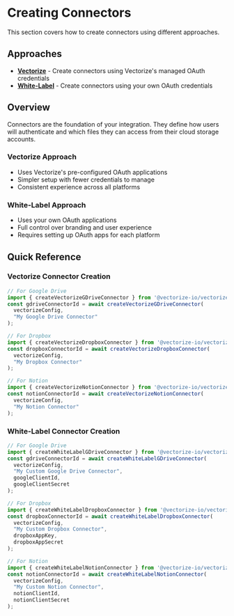 # Creating Connectors

This section covers how to create connectors using different approaches.

## Approaches

- **[Vectorize](./vectorize/)** - Create connectors using Vectorize's managed OAuth credentials
- **[White-Label](./white-label/)** - Create connectors using your own OAuth credentials

## Overview

Connectors are the foundation of your integration. They define how users will authenticate and which files they can access from their cloud storage accounts.

### Vectorize Approach
- Uses Vectorize's pre-configured OAuth applications
- Simpler setup with fewer credentials to manage
- Consistent experience across all platforms

### White-Label Approach  
- Uses your own OAuth applications
- Full control over branding and user experience
- Requires setting up OAuth apps for each platform

## Quick Reference

### Vectorize Connector Creation
```typescript
// For Google Drive
import { createVectorizeGDriveConnector } from '@vectorize-io/vectorize-connect';
const gdriveConnectorId = await createVectorizeGDriveConnector(
  vectorizeConfig,
  "My Google Drive Connector"
);

// For Dropbox
import { createVectorizeDropboxConnector } from '@vectorize-io/vectorize-connect';
const dropboxConnectorId = await createVectorizeDropboxConnector(
  vectorizeConfig,
  "My Dropbox Connector"
);

// For Notion
import { createVectorizeNotionConnector } from '@vectorize-io/vectorize-connect';
const notionConnectorId = await createVectorizeNotionConnector(
  vectorizeConfig,
  "My Notion Connector"
);
```

### White-Label Connector Creation
```typescript
// For Google Drive
import { createWhiteLabelGDriveConnector } from '@vectorize-io/vectorize-connect';
const gdriveConnectorId = await createWhiteLabelGDriveConnector(
  vectorizeConfig,
  "My Custom Google Drive Connector",
  googleClientId,
  googleClientSecret
);

// For Dropbox
import { createWhiteLabelDropboxConnector } from '@vectorize-io/vectorize-connect';
const dropboxConnectorId = await createWhiteLabelDropboxConnector(
  vectorizeConfig,
  "My Custom Dropbox Connector",
  dropboxAppKey,
  dropboxAppSecret
);

// For Notion
import { createWhiteLabelNotionConnector } from '@vectorize-io/vectorize-connect';
const notionConnectorId = await createWhiteLabelNotionConnector(
  vectorizeConfig,
  "My Custom Notion Connector",
  notionClientId,
  notionClientSecret
);
```
